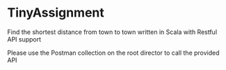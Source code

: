 # TinyAssignment
Find the shortest distance from town to town written in Scala with Restful API support

Please use the Postman collection on the root director to call the provided API
